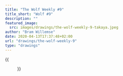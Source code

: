 ```yaml
---
title: "The Wolf Weekly #9"
title_short: "Wolf #9"
description: ""
featured_image:
  src: images/drawings/the-wolf-weekly-9-takaya.jpeg
author: "Bram Willemse"
date: 2020-04-13T17:37:48+02:00
url: "drawings/the-wolf-weekly-9"
type: "drawings"
---
```


{{<figure src="images/drawings/the-wolf-weekly-9-takaya.jpeg">}}